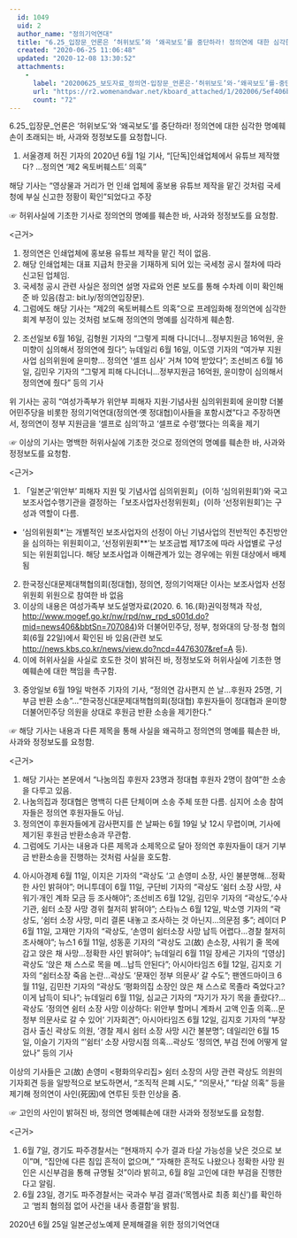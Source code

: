 ```yaml
---
  id: 1049
  uid: 2
  author_name: "정의기억연대"
  title: "6.25_입장문_언론은 ‘허위보도’와 ‘왜곡보도’를 중단하라! 정의연에 대한 심각한 명예훼손이 초래되는 바, 사과와 정정보도를 요청합니다."
  created: "2020-06-25 11:06:48"
  updated: "2020-12-08 13:30:52"
  attachments: 
    - 
      label: "20200625_보도자료_정의연-입장문_언론은-‘허위보도’와-‘왜곡보도’를-중단하라.hwp"
      url: "https://r2.womenandwar.net/kboard_attached/1/202006/5ef406b85a7206192400.hwp"
      count: "72"
---
```

6.25_입장문_언론은 ‘허위보도’와 ‘왜곡보도’를 중단하라! 정의연에 대한 심각한 명예훼손이 초래되는 바, 사과와 정정보도를 요청합니다.
 

1. 서울경제 허진 기자의 2020년 6월 1일 기사, “\[단독\]인쇄업체에서 유튜브 제작했다? ...정의연 ‘제2 옥토버훼스트’ 의혹”

해당 기사는 “영상물과 거리가 먼 인쇄 업체에 홍보용 유튜브 제작을 맡긴 것처럼 국세청에 부실 신고한 정황이 확인”되었다고 주장

☞ 허위사실에 기초한 기사로 정의연의 명예를 훼손한 바, 사과와 정정보도를 요청함. 

<근거>
1) 정의연은 인쇄업체에 홍보용 유튜브 제작을 맡긴 적이 없음.
2) 해당 인쇄업체는 대표 지급처 한곳을 기재하게 되어 있는 국세청 공시 절차에 따라 신고된 업체임.
3) 국세청 공시 관련 사실은 정의연 설명 자료와 언론 보도를 통해 수차례 이미 확인해 준 바 있음(참고: bit.ly/정의연입장문).
4) 그럼에도 해당 기사는 “제2의 옥토버훼스트 의혹”으로 프레임화해 정의연에 심각한 회계 부정이 있는 것처럼 보도해 정의연의 명예를 심각하게 훼손함.

2. 조선일보 6월 16일, 김형원 기자의 “그렇게 피해 다니더니…정부지원금 16억원, 윤미향이 심의해서 정의연에 줬다”; 뉴데일리 6월 16일, 이도영 기자의 “여가부 지원사업 심의위원에 윤미향… 정의연 '셀프 심사' 거쳐 10억 받았다”; 조선비즈 6월 16일, 김민우 기자의 “그렇게 피해 다니더니…정부지원금 16억원, 윤미향이 심의해서 정의연에 줬다” 등의 기사

위 기사는 공히 “여성가족부가 위안부 피해자 지원·기념사원 심의위원회에 윤미향 더불어민주당을 비롯한 정의기억연대(정의연·옛 정대협)이사들을 포함시켰”다고 주장하면서, 정의연이 정부 지원금을 ‘셀프로 심의’하고 ‘셀프로 수령’했다는 의혹을 제기

☞ 이상의 기사는 명백한 허위사실에 기초한 것으로 정의연의 명예를 훼손한 바, 사과와 정정보도를 요청함. 
 
<근거>
1) 「일본군‘위안부’ 피해자 지원 및 기념사업 심의위원회」(이하 ‘심의위원회’)와 국고보조사업수행기관을 결정하는「보조사업자선정위원회」(이하 ‘선정위원회’)는 구성과 역할이 다름.
 - ‘심의위원회\*’는 개별적인 보조사업자의 선정이 아닌 기념사업의 전반적인 추진방안을 심의하는 위원회이고, ‘선정위원회\*\*’는 보조금법 제17조에 따라 사업별로 구성되는 위원회입니다. 해당 보조사업과 이해관계가 있는 경우에는 위원 대상에서 배제됨
2) 한국정신대문제대책협의회(정대협), 정의연, 정의기억재단 이사는 보조사업자 선정위원회 위원으로 참여한 바 없음
3) 이상의 내용은 여성가족부 보도설명자료(2020. 6. 16.(화)권익정책과 작성, 
http://www.mogef.go.kr/nw/rpd/nw_rpd_s001d.do?mid=news406&bbtSn=707084)와 더불어민주당, 정부, 청와대의 당·정·청 협의회(6월 22일)에서 확인된 바 있음(관련 보도
 http://news.kbs.co.kr/news/view.do?ncd=4476307&ref=A 등).
4) 이에 허위사실을 사실로 호도한 것이 밝혀진 바, 정정보도와 허위사실에 기초한 명예훼손에 대한 책임을 촉구함. 

3. 중앙일보 6월 19일 박현주 기자의 기사, “정의연 감사편지 쓴 날…후원자 25명, 기부금 반환 소송”...“한국정신대문제대책협의회(정대협) 후원자들이 정대협과 윤미향 더불어민주당 의원을 상대로 후원금 반환 소송을 제기한다.”

☞ 해당 기사는 내용과 다른 제목을 통해 사실을 왜곡하고 정의연의 명예를 훼손한 바, 사과와 정정보도를 요청함.

<근거>
1) 해당 기사는 본문에서 “나눔의집 후원자 23명과 정대협 후원자 2명이 참여”한 소송을 다루고 있음.
2) 나눔의집과 정대협은 명백히 다른 단체이며 소송 주체 또한 다름. 심지어 소송 참여자들은 정의연 후원자들도 아님.
3) 정의연이 후원자들에게 감사편지를 쓴 날짜는 6월 19일 낮 12시 무렵이며, 기사에 제기된 후원금 반환소송과 무관함.
3) 그럼에도 기사는 내용과 다른 제목과 소제목으로 달아 정의연 후원자들이 대거 기부금 반환소송을 진행하는 것처럼 사실을 호도함.

4. 아시아경제 6월 11일, 이지은 기자의 “곽상도 ‘고 손영미 소장, 사인 불분명해...정확한 사인 밝혀야”; 머니투데이 6월 11일, 구단비 기자의 “곽상도 ‘쉼터 소장 사망, 샤워기·개인 계좌 모금 등 조사해야”; 조선비즈 6월 12일, 김민우 기자의 “곽상도,’수사기관, 쉼터 소장 사망 경위 철저히 밝혀야”; 스타뉴스 6월 12일, 박소영 기자의 “곽상도, ’쉼터 소장 사망, 미리 결론 내놓고 조사하는 것 아닌지...의문점 多”; 레이더 P 6월 11일, 고재만 기자의 “곽상도, ‘손영미 쉼터소장 사망 납득 어렵다...경찰 철저히 조사해야”; 뉴스1 6월 11일, 성동훈 기자의 “곽상도 고(故) 손소장, 샤워기 줄 목에 감고 앉은 채 사망...정확한 사인 밝혀야”; 뉴데일리 6월 11일 장세곤 기자의 “\[영상\] 곽상도 ’앉은 채 스스로 목을 메...납득 안된다”; 아시아타임즈 6월 12일, 김지호 기자의 “쉼터소장 죽음 논란...곽상도 ‘문재인 정부 의문사’ 갈 수도”; 팬엔드마이크 6월 11일, 김민찬 기자의 “곽상도 ‘평화의집 소장인 앉은 채 스스로 목졸라 죽었다고? 이게 납득이 되나”; 뉴데일리 6월 11일, 심교근 기자의 “자기가 자기 목을 졸랐다?...곽상도 ’정의연 쉼터 소장 사망 이상하다: 위안부 할머니 계좌서 고액 인출 의혹...문 정부 의문사로 갈 수 있어‘ 기자회견”; 아시아타임즈 6월 12일, 김지호 기자의 “부장검사 출신 곽상도 의원, ‘경찰 제시 쉼터 소장 사망 시간 불분명”; 데일리안 6월 15일, 이슬기 기자의 “’쉼터‘ 소장 사망시점 의혹...곽상도 ’정의연, 부검 전에 어떻게 알았나” 등의 기사 

 이상의 기사들은 고(故) 손영미 <평화의우리집> 쉼터 소장의 사망 관련 곽상도 의원의 기자회견 등을 일방적으로 보도하면서, “조직적 은폐 시도,” “의문사,” “타살 의혹” 등을 제기해 정의연이 사인(死因)에 연루된 듯한 인상을 줌. 

☞ 고인의 사인이 밝혀진 바, 정의연 명예훼손에 대한 사과와 정정보도를 요청함.

<근거>
1. 6월 7일, 경기도 파주경찰서는 “현재까지 수가 결과 타살 가능성을 낮은 것으로 보이”며, “집안에 다른 침입 흔적이 없으며,” “자해한 흔적도 나왔으나 정확한 사망 원인은 시신부검을 통해 규명될 것”이라 밝히고, 6월 8일 고인에 대한 부검을 진행한다고 알림.
2. 6월 23일, 경기도 파주경찰서는 국과수 부검 결과(‘목멤사로 최종 회신’)를 확인하고 ‘범죄 혐의점 없어 사건을 내사 종결함’을 밝힘. 


2020년 6월 25일
일본군성노예제 문제해결을 위한 정의기억연대